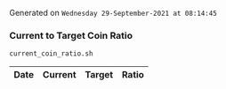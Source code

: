 Generated on `Wednesday 29-September-2021 at 08:14:45`

### Current to Target Coin Ratio
`current_coin_ratio.sh`

Date|Current|Target|Ratio
---|---|---|---

